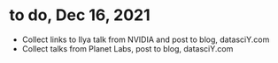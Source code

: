 # to do, Dec 16, 2021  

 * Collect links to Ilya talk from NVIDIA and post to blog, datasciY.com   
 * Collect talks from Planet Labs, post to blog, datasciY.com  

